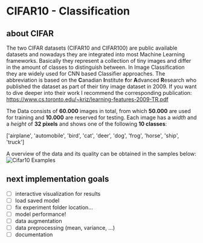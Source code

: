 # CIFAR10 - Classification
## about CIFAR
The two CIFAR datasets (CIFAR10 and CIFAR100) are public available datasets and nowadays they are integrated into most Machine Learning frameworks. Basically they represent a collection of tiny images and differ in the amount of classes to distinguish between. In Image Classification they are widely used for CNN based Classifier approaches. The abbreviation is based on the **C**anadian **I**nstitute **f**or **A**dvanced **R**esearch who published the dataset as part of their tiny image dataset in 2009. If you want to dive deeper into their work I recommend the corresponding publication: https://www.cs.toronto.edu/~kriz/learning-features-2009-TR.pdf

The Data consists of **60.000** images in total, from which **50.000** are used for training and **10.000** are reserved for testing.
Each image has a *width* and a *height* of **32 pixels** and shows one of the following **10 classes**:

['airplane', 'automobile', 'bird', 'cat', 'deer', 'dog', 'frog', 'horse', 'ship', 'truck']

A overview of the data and its quality can be obtained in the samples below:
![Cifar10 Examples](https://raw.githubusercontent.com/wiki/GranScudetto/AI-Example-Zoo/images/datasets/cifar10/samples.png)

## next implementation goals
- [ ] interactive visualization for results
- [ ] load saved model
- [ ] fix experiment folder location...
- [ ] model performance!
- [ ] data augmentation
- [ ] data preprocessing (mean, variance, ...)
- [ ] documentation

